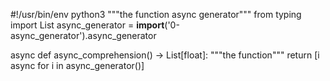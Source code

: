 #!/usr/bin/env python3
"""the function async generator"""
from typing import List
async_generator = __import__('0-async_generator').async_generator


async def async_comprehension() -> List[float]:
    """the function"""
    return [i async for i in async_generator()]